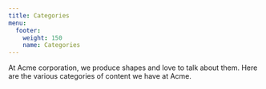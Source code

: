 ```yaml
---
title: Categories
menu:
  footer:
    weight: 150
    name: Categories
---
```

At Acme corporation, we produce shapes and love to talk about them.
Here are the various categories of content we have at Acme.
